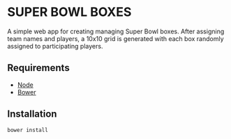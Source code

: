 SUPER BOWL BOXES
================
A simple web app for creating managing Super Bowl boxes. After assigning team names and players, a 10x10 grid is generated with each box randomly assigned to participating players.

Requirements
------------

* [Node][node]
* [Bower][bower]

Installation
------------

    bower install

 [node]: http://nodejs.org/
 [bower]: http://bower.io/ "BOWER: A package manager for the web"